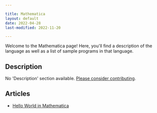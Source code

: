 ```yaml
---

title: Mathematica
layout: default
date: 2022-04-28
last-modified: 2022-11-20

---
```


Welcome to the Mathematica page! Here, you'll find a description of the language as well as a list of sample programs in that language.

## Description

No 'Description' section available. [Please consider contributing](https://github.com/TheRenegadeCoder/sample-programs-website).

## Articles

- [Hello World in Mathematica](https://sampleprograms.io/projects/hello-world/mathematica)